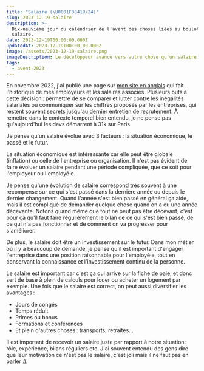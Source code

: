 ```yaml
---
title: "Salaire (\U0001F38419/24)"
slug: 2023-12-19-salaire
description: >-
  Dix-neuvième jour du calendrier de l'avent des choses liées au boulot : le
  salaire.
date: 2023-12-19T00:00:00.000Z
updatedAt: 2023-12-19T00:00:00.000Z
image: /assets/2023-12-19-salaire.png
imageDescription: Le déceloppeur avance vers autre chose qu'un salaire. Générée avec SDXL 1.0.
tags:
  - avent-2023
---
```


En novembre 2022, j'ai publié une page sur [mon site en anglais](https://ehret.me/salary) qui fait l'historique de mes employeurs et les salaires associés. Plusieurs buts à cette décision : permettre de se comparer et lutter contre les inégalités salariales ou communiquer sur les chiffres proposés par les entreprises, qui restent souvent secrets jusqu'au dernier entretien de recrutement. À remettre dans le contexte temporel bien entendu, je ne pense pas qu'aujourd'hui les devs démarrent à 31k sur Paris.

Je pense qu'un salaire évolue avec 3 facteurs : la situation économique, le passé et le futur.

La situation économique est intéressante car elle peut être globale (inflation) ou celle de l'entreprise ou organisation. Il n'est pas évident de faire évoluer un salaire pendant une période compliquée, que ce soit pour l'employeur ou l'employé·e.

Je pense qu'une évolution de salaire correspond très souvent à une récompense sur ce qui s'est passé dans la dernière année ou depuis le dernier changement. Quand l'année s'est bien passé en général ça aide, mais il est compliqué de demander quelque chose quand on a eu une année décevante. Notons quand même que tout ne peut pas être décevant, c'est pour ça qu'il faut faire régulièrement le bilan de ce qui s'est bien passé, de ce qui n'a pas fonctionner et de comment on va progresser pour s'améliorer.

De plus, le salaire doit être un investissement sur le futur. Dans mon métier où il y a beaucoup de demande, je pense qu'il est important d'engager l'entreprise dans une position raisonnable pour l'employé·e, tout en conservant la connaissance et l'investissement continu de la personne.

Le salaire est important car c'est ça qui arrive sur la fiche de paie, et donc sert de base à plein de calculs pour louer ou acheter un logement par exemple. Une fois que le salaire est correct, on peut aussi diversifier les avantages :

* Jours de congés
* Temps réduit
* Primes ou bonus
* Formations et conférences
* Et plein d'autres choses : transports, retraites...

Il est important de recevoir un salaire juste par rapport à notre situation : rôle, expérience, bilans réguliers etc. J'ai souvent entendu des gens dire que leur motivation ce n'est pas le salaire, c'est joli mais il ne faut pas en parler :).
